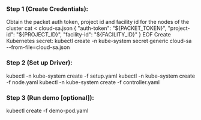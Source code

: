 ### Step 1 (Create Credentials):

Obtain the packet auth token, project id and facility id for the nodes of the cluster
cat <<EOF > cloud-sa.json
{
   "auth-token": "${PACKET_TOKEN}",
   "project-id": "${PROJECT_ID}",
   "facility-id": "${FACILITY_ID}"
}
EOF
Create Kubernetes secret:
    kubectl create -n kube-system secret generic cloud-sa --from-file=cloud-sa.json


### Step 2 (Set up Driver):
kubectl -n kube-system create -f setup.yaml
kubectl -n kube-system create -f node.yaml
kubectl -n kube-system create -f controller.yaml

### Step 3 (Run demo [optional]):
kubectl create -f demo-pod.yaml
